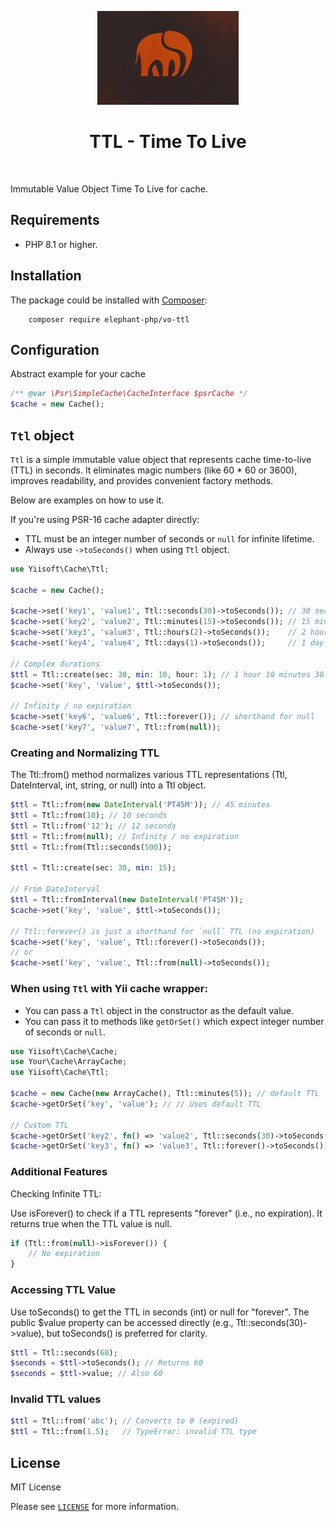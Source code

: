 <p align="center">
    <a href="https://github.com/elephant-php/vo-ttl" target="_blank">
        <img src="elephant-php.webp" height="150px" alt="Yii">
    </a>
    <h1 align="center">TTL - Time To Live</h1>
    <br>
</p>


Immutable Value Object Time To Live for cache.


## Requirements

- PHP 8.1 or higher.
  
## Installation

The package could be installed with [Composer](https://getcomposer.org):

```shell
    composer require elephant-php/vo-ttl
```

## Configuration

Abstract example for your cache

```php
/** @var \Psr\SimpleCache\CacheInterface $psrCache */
$cache = new Cache();
```

## `Ttl` object

`Ttl` is a simple immutable value object that represents cache time-to-live (TTL) in seconds.
It eliminates magic numbers (like 60 * 60 or 3600), improves readability, and provides convenient factory methods.

Below are examples on how to use it.

If you're using PSR-16 cache adapter directly:

- TTL must be an integer number of seconds or `null` for infinite lifetime.
- Always use `->toSeconds()` when using `Ttl` object.

```php
use Yiisoft\Cache\Ttl;

$cache = new Cache();

$cache->set('key1', 'value1', Ttl::seconds(30)->toSeconds()); // 30 seconds
$cache->set('key2', 'value2', Ttl::minutes(15)->toSeconds()); // 15 minutes
$cache->set('key3', 'value3', Ttl::hours(2)->toSeconds());    // 2 hours
$cache->set('key4', 'value4', Ttl::days(1)->toSeconds());     // 1 day

// Complex durations
$ttl = Ttl::create(sec: 30, min: 10, hour: 1); // 1 hour 10 minutes 30 seconds
$cache->set('key', 'value', $ttl->toSeconds());

// Infinity / no expiration
$cache->set('key6', 'value6', Ttl::forever()); // shorthand for null
$cache->set('key7', 'value7', Ttl::from(null));
```

### Creating and Normalizing TTL

The Ttl::from() method normalizes various TTL representations (Ttl, DateInterval, int, string, or null) into a Ttl object.
```php
$ttl = Ttl::from(new DateInterval('PT45M')); // 45 minutes
$ttl = Ttl::from(10); // 10 seconds
$ttl = Ttl::from('12'); // 12 seconds
$ttl = Ttl::from(null); // Infinity / no expiration
$ttl = Ttl::from(Ttl::seconds(500));

$ttl = Ttl::create(sec: 30, min: 15);

// From DateInterval
$ttl = Ttl::fromInterval(new DateInterval('PT45M'));
$cache->set('key', 'value', $ttl->toSeconds());

// Ttl::forever() is just a shorthand for `null` TTL (no expiration)
$cache->set('key', 'value', Ttl::forever()->toSeconds());
// or
$cache->set('key', 'value', Ttl::from(null)->toSeconds());
```

### When using `Ttl` with Yii cache wrapper:

- You can pass a `Ttl` object in the constructor as the default value.
- You can pass it to methods like `getOrSet()` which expect integer number of seconds or `null`.
```php
use Yiisoft\Cache\Cache;
use Your\Cache\ArrayCache;
use Yiisoft\Cache\Ttl;

$cache = new Cache(new ArrayCache(), Ttl::minutes(5)); // default TTL
$cache->getOrSet('key', 'value'); // // Uses default TTL

// Custom TTL
$cache->getOrSet('key2', fn() => 'value2', Ttl::seconds(30)->toSeconds());
$cache->getOrSet('key3', fn() => 'value3', Ttl::forever()->toSeconds()); // No expiration
```
### Additional Features
Checking Infinite TTL: 

Use isForever() to check if a TTL represents "forever" (i.e., no expiration). It returns true when the TTL value is null.

```php
if (Ttl::from(null)->isForever()) {
    // No expiration
}
````

### Accessing TTL Value
Use toSeconds() to get the TTL in seconds (int) or null for "forever". The public $value property can be accessed directly (e.g., Ttl::seconds(30)->value), but toSeconds() is preferred for clarity.

```php
$ttl = Ttl::seconds(60);
$seconds = $ttl->toSeconds(); // Returns 60
$seconds = $ttl->value; // Also 60
```

### Invalid TTL values
```php
$ttl = Ttl::from('abc'); // Converts to 0 (expired)
$ttl = Ttl::from(1.5);   // TypeError: invalid TTL type
```


## License

MIT License

Please see [`LICENSE`](./LICENSE.md) for more information.
